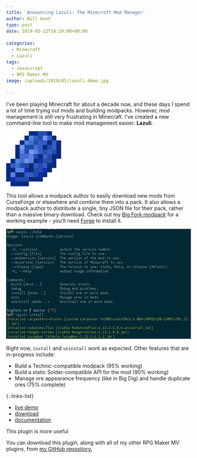 ```yaml
---
title: 'Announcing Lazuli: The Minecraft Mod Manager'
author: Bill Hunt
type: post
date: 2019-05-12T16:39:00+00:00

categories:
  - Minecraft
  - Lazuli
tags:
  - Javascript
  - RPG Maker MV
image: /uploads/2019/05/lazuli-demo.jpg

---
```


I've been playing Minecraft for about a decade now, and these days I spend a lot
of time trying out mods and building modpacks. However, mod management is still
very frustrating in Minecraft. I've created a new command-line tool to make mod
management easier: **Lazuli**.

![Lazuli](/uploads/2019/05/lazuli.png)

This tool allows a modpack author to easily download new mods from CurseForge or
elsewhere and combine them into a pack. It also allows a modpack author to
distribute a single, tiny JSON file for their pack, rather than a massive binary
download.  Check out my [Big Fork
modpack](https://github.com/krues8dr/bigfork-lazuli/blob/master/lazuli.config.json5)
for a working example - you'll need [Forge](https://files.minecraftforge.net/)
to install it.

![Lazuli](/uploads/2019/05/lazuli-demo.jpg)

Right now, `install` and `uninstall` work as expected. Other features that are
in-progress include:

* Build a Technic-compatible modpack (95% working)
* Build a static Solder-compatible API for the mod (90% working)
* Manage ore appearance frequency (like in Big Dig) and handle duplicate ores (75% complete)

{:.links-list}
* [live demo](/demo/Kru_GameSeed/)
* [download](https://raw.githubusercontent.com/krues8dr/rpgmakermv-plugins/master/Kru_GameSeed.js)
* [documentation](https://github.com/krues8dr/rpgmakermv-plugins/wiki/Kru_GameSeed)

This plugin is more useful

You can download this plugin, along with all of my other RPG Maker MV plugins,
from [my GitHub repository.](https://github.com/krues8dr/rpgmakermv-plugins)